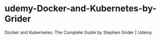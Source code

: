# udemy-Docker-and-Kubernetes-by-Grider
Docker and Kubernetes: The Complete Guide by Stephen Grider | Udemy
